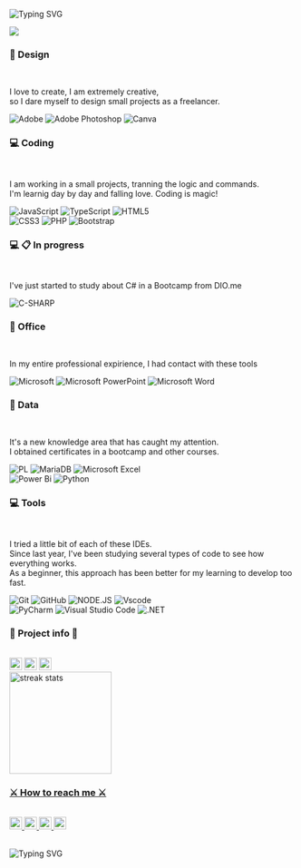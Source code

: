 ![Typing SVG](https://readme-typing-svg.herokuapp.com?font=Sedan+SC&size=40&duration=1500&pause=1000&color=FFFFFF&background=000000&center=true&random=false&width=1100&height=100&lines=Hi%2C+there!!;I+am+a+software+developer+in+progress;And+I'm+working+hard+to+commit+to+some+projects+soon.;Welcome+to+my+profile!) 

<p align="left"> 
        <img width "700" src= "![women in science](https://github.com/KimiuryAlves/KimiuryAlves/assets/163214869/53d11778-daee-4f84-9f9a-6720bdd13ece)">
</p>

<h3> 🎨 Design </h3> <br>

I love to create, I am extremely creative,<br> 
so I dare myself to design small projects as a freelancer. 

![Adobe](https://img.shields.io/badge/adobe-%23FF0000.svg?style=for-the-badge&logo=adobe&logoColor=white)
![Adobe Photoshop](https://img.shields.io/badge/adobe%20photoshop-%2331A8FF.svg?style=for-the-badge&logo=adobe%20photoshop&logoColor=white)
![Canva](https://img.shields.io/badge/Canva-%2300C4CC.svg?style=for-the-badge&logo=Canva&logoColor=white)


<h3>💻 Coding </h3> <br>

I am working in a small projects, tranning the logic and commands. <br> 
I'm learnig day by day and falling love. Coding is magic! 

![JavaScript](https://img.shields.io/badge/javascript-%23323330.svg?style=for-the-badge&logo=javascript&logoColor=%23F7DF1E)
![TypeScript](https://img.shields.io/badge/typescript-%23007ACC.svg?style=for-the-badge&logo=typescript&logoColor=white)
![HTML5](https://img.shields.io/badge/HTML5-E34F26?style=for-the-badge&logo=html5&logoColor=white) <br> 
![CSS3](https://img.shields.io/badge/CSS3-1572B6?style=for-the-badge&logo=css3&logoColor=white)
![PHP](https://img.shields.io/badge/PHP-777BB4?style=for-the-badge&logo=php&logoColor=white) 
![Bootstrap](https://img.shields.io/badge/-bootstrap-0D1117?style=for-the-badge&logo=bootstrap&labelColor=0D1117)

<h3> 💻 📋 In progress </h3> <br>

I've just started to study about C# in a Bootcamp from DIO.me

![C-SHARP](https://img.shields.io/badge/C%23-239120?logo=c-sharp&logoColor=white&style=for-the-badge)

<h3> 🏢 Office </h3> <br>

In my entire professional expirience, I had contact with these tools

![Microsoft](https://img.shields.io/badge/Microsoft-0078D4?style=for-the-badge&logo=microsoft&logoColor=white)
![Microsoft PowerPoint](https://img.shields.io/badge/Microsoft_PowerPoint-B7472A?style=for-the-badge&logo=microsoft-powerpoint&logoColor=white)
![Microsoft Word](https://img.shields.io/badge/Microsoft_Word-2B579A?style=for-the-badge&logo=microsoft-word&logoColor=white)

<h3> 💾 Data </h3> <br>

It's a new knowledge area that has caught my attention. <br> 
I obtained certificates in a bootcamp and other courses.

![PL](https://img.shields.io/badge/SQL-FFFFFF?style=for-the-badge&logo=oracle&logoColor=FF0000&labelColor=FFFFFF&color=FF0000)
![MariaDB](https://img.shields.io/badge/MariaDB-003545?style=for-the-badge&logo=mariadb&logoColor=white)
![Microsoft Excel](https://img.shields.io/badge/Microsoft_Excel-217346?style=for-the-badge&logo=microsoft-excel&logoColor=white) <br> 
![Power Bi](https://img.shields.io/badge/power_bi-F2C811?style=for-the-badge&logo=powerbi&logoColor=black)
![Python](https://img.shields.io/badge/python-3670A0?style=for-the-badge&logo=python&logoColor=ffdd54)

<h3> 💻 Tools </h3> <br>

I tried a little bit of each of these IDEs. <br> 
Since last year, I've been studying several types of code to see how everything works. <br> 
As a beginner, this approach has been better for my learning to develop too fast.

![Git](https://img.shields.io/badge/GIT-E44C30?style=for-the-badge&logo=git&logoColor=white)
![GitHub](https://img.shields.io/badge/github-%23121011.svg?style=for-the-badge&logo=github&logoColor=white)
![NODE.JS](https://img.shields.io/badge/Node.js-43853D?logo=node.js&logoColor=white&style=for-the-badge)
![Vscode](https://img.shields.io/badge/Vscode-007ACC?style=for-the-badge&logo=visual-studio-code&logoColor=white) <br> 
![PyCharm](https://img.shields.io/badge/pycharm-143?style=for-the-badge&logo=pycharm&logoColor=black&color=black&labelColor=green)
![Visual Studio Code](https://img.shields.io/badge/Visual%20Studio%20Code-0078d7.svg?style=for-the-badge&logo=visual-studio-code&logoColor=white)
![.NET](https://img.shields.io/badge/.NET-5C2D91?logo=.net&logoColor=white&style=for-the-badge)


<h3> 🚧 Project info 🚧 </h3> <br>

<div>
<img alt="GitHub forks" src="https://img.shields.io/github/forks/kimiuryalves/kimiuryalves?color=FFC01E&logo=github&style=for-the-badge&logoColor=181717" height="22px">
<img alt="GitHub Repo stars" src="https://img.shields.io/github/stars/kimiuryalves/kimiuryalves?color=FFC01E&logo=github&style=for-the-badge&logoColor=181717" height="22px">
<img alt="Last commit" src="https://img.shields.io/github/last-commit/kimiuryalves/kimiuryalves?color=FFC01E&logo=git&logoColor&style=for-the-badge" height="22px">
</div>

<a href="https://github.com/DenverCoder1/github-readme-streak-stats">
        <img height=180em src="https://streak-stats.demolab.com/?user=kimiuryalves&theme=midnight-purple&hide_border=true" alt="streak stats"/>
    </a>
    <a href="https://github.com/ashutosh00710/github-readme-activity-graph">
        
<h3> ⚔️ How to reach me ⚔️ </h3> <br>
    
<a href="https://github.com/kimiuryalves">
    <img alt="Link to my GitHub" src="https://img.shields.io/github/followers/kimiuryalves?style=for-the-badge&color=181717&logo=github&logoColor=181717&label=@kimiuryalves" height="22px">
</a>
<a href="https://codepen.io/kimiuryalves">
    <img alt="link to my CodePen" src="https://img.shields.io/static/v1?label&message=/kimiuryalves&color=000000&style=for-the-badge&logo=codepen" height="22px" />
</a>
<a href="https://linkedin.com/in/carol42">
    <img alt="link to my LinkedIn" src="https://img.shields.io/static/v1?label&message=/in/kimiury-alves-pinto&color=0A66C2&style=for-the-badge&logo=linkedin" height="22px" />
</a>
</a>
</a>
<a href="mailto:carol42.helo@gmail.com">
    <img alt="link to send me an email" src="https://img.shields.io/static/v1?label&message=kimialves.ka@gmail.com&color=whitesmoke&style=for-the-badge&logo=gmail" height="22px" />
</a>
</br> <br>

![Typing SVG](https://readme-typing-svg.herokuapp.com?font=Sedan+SC&size=60&duration=1500&pause=1000&color=FFFFFF&background=000000&center=true&random=false&width=1100&height=100&lines=thank+you+for+visiting+me!)

